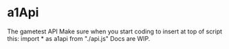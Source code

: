 # a1Api
The gametest API
Make sure when you start coding to insert at top of script this:
import * as a1api from "./api.js"
Docs are WIP.
